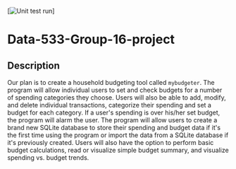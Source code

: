 [![Unit test run](https://github.com/kt1720/Data-533-Group-16-project/actions/workflows/python-package.yml/badge.svg)]

# Data-533-Group-16-project
## Description
Our plan is to create a household budgeting tool called `mybudgeter`. 
The program will allow individual users to set and check budgets for a number of spending categories they choose.
Users will also be able to add, modify, and delete individual transactions, categorize their spending and set a budget for each category. 
If a user's spending is over his/her set budget, the program will alarm the user.
The program will allow users to create a brand new SQLite database to store their spending and budget data if it's the first time using the program or import the data from a SQLite database if it's previously created.
Users will also have the option to perform basic budget calculations, read or visualize simple budget summary, and visualize spending vs. budget trends.
